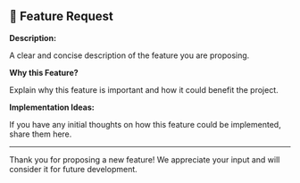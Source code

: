 ## 🚀 Feature Request

**Description:**

A clear and concise description of the feature you are proposing.

**Why this Feature?**

Explain why this feature is important and how it could benefit the project.

**Implementation Ideas:**

If you have any initial thoughts on how this feature could be implemented, share them here.

---

Thank you for proposing a new feature! We appreciate your input and will consider it for future development.
